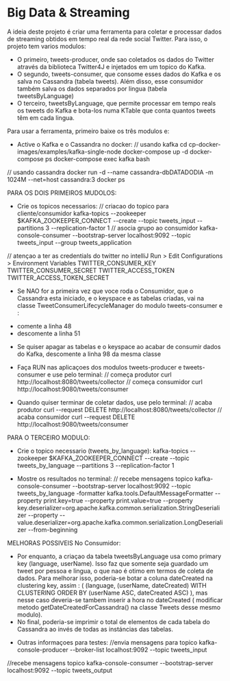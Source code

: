 # Big Data & Streaming

A ideia deste projeto é criar uma ferramenta para coletar e processar dados de streaming obtidos em tempo real da rede social Twitter.
Para isso, o projeto tem varios modulos:
* O primeiro, tweets-producer, onde sao coletados os dados do Twitter através da biblioteca Twitter4J e injetados em um topico do Kafka.
* O segundo, tweets-consumer, que consome esses dados do Kafka e os salva no Cassandra (tabela tweets). Além disso, esse consumidor também salva os dados separados por lingua (tabela tweetsByLanguage)
* O terceiro, tweetsByLanguage, que permite processar em tempo reals os tweets do Kafka e bota-los numa KTable que conta quantos tweets têm em cada lingua.

Para usar a ferramenta, primeiro baixe os três modulos e:

* Active o Kafka e o Cassandra no docker:
// usando kafka
cd cp-docker-images/examples/kafka-single-node
docker-compose up -d
docker-compose ps
docker-compose exec kafka bash

// usando cassandra
docker run -d --name cassandra-dbDATADODIA -m 1024M --net=host cassandra:3
docker ps

PARA OS DOIS PRIMEIROS MUDOLOS:
* Crie os topicos necessarios:
// criacao do topico para cliente/consumidor
kafka-topics --zookeeper $KAFKA_ZOOKEEPER_CONNECT --create --topic tweets_input --partitions 3 --replication-factor 1
// asocia grupo ao consumidor
kafka-console-consumer --bootstrap-server localhost:9092 --topic tweets_input --group tweets_application

// atençao a ter as credentials do twitter no intelliJ
Run > Edit Configurations > Environment Variables
TWITTER_CONSUMER_KEY
TWITTER_CONSUMER_SECRET
TWITTER_ACCESS_TOKEN
TWITTER_ACCESS_TOKEN_SECRET

* Se NAO for a primeira vez que voce roda o Consumidor, que o Cassandra esta iniciado, e o keyspace e as tabelas criadas, vai na classe TweetConsumerLifecycleManager do modulo tweets-consumer e :
- comente a linha 48
- descomente a linha 51

* Se quiser apagar as tabelas e o keyspace ao acabar de consumir dados do Kafka, descomente a linha 98 da mesma classe

* Faça RUN nas aplicaçoes dos modulos tweets-producer e tweets-consumer e use pelo terminal:
// começa produtor
curl http://localhost:8080/tweets/collector
// começa consumidor
curl http://localhost:9080/tweets/consumer

* Quando quiser terminar de coletar dados, use pelo terminal:
// acaba produtor
curl --request DELETE http://localhost:8080/tweets/collector
// acaba consumidor
curl --request DELETE http://localhost:9080/tweets/consumer


PARA O TERCEIRO MODULO:

* Crie o topico necessario (tweets_by_language):
kafka-topics --zookeeper $KAFKA_ZOOKEEPER_CONNECT --create --topic tweets_by_language --partitions 3 --replication-factor 1

* Mostre os resultados no terminal:
// recebe mensagens topico
kafka-console-consumer --bootstrap-server localhost:9092 --topic tweets_by_language -formatter kafka.tools.DefaultMessageFormatter --property print.key=true --property print.value=true --property  key.deserializer=org.apache.kafka.common.serialization.StringDeserializer --property --value.deserializer=org.apache.kafka.common.serialization.LongDeserializer --from-beginning


MELHORAS POSSIVEIS
No Consumidor:
- Por enquanto, a criaçao da tabela tweetsByLanguage usa como primary key (language, userName). Isso faz que somente seja guardado um tweet por pessoa e lingua, o que nao é otimo em termos de coleta de dados. Para melhorar isso, poderia-se botar a coluna dateCreated na clustering key, assim : ( (language, (userName, dateCreated) WITH CLUSTERING ORDER BY (userName ASC, dateCreated ASC) ), mas nesse caso deveria-se tambem inserir a hora no dateCreated ( modificar metodo getDateCreatedForCassandra() na classe Tweets desse mesmo modulo).
- No final, poderia-se imprimir o total de elementos de cada tabela do Cassandra ao invés de todas as instáncias das tabelas.


* Outras informaçoes para testes:
//envia mensagens para topico
kafka-console-producer --broker-list localhost:9092 --topic tweets_input

//recebe mensagens topico
kafka-console-consumer --bootstrap-server localhost:9092 --topic tweets_output
